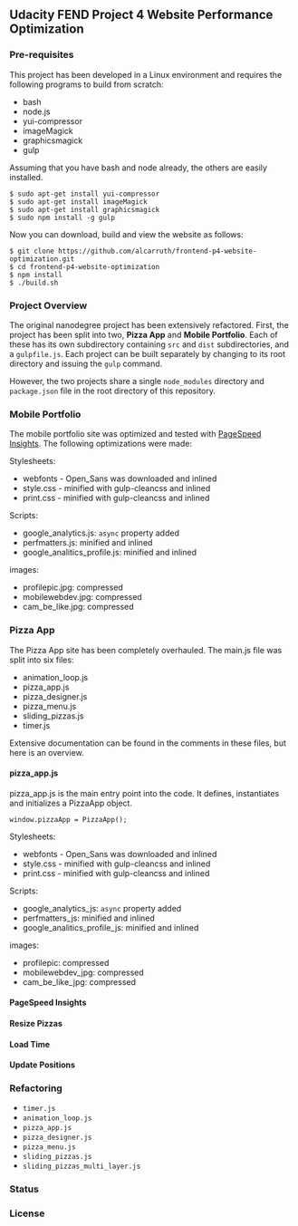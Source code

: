 ## Udacity FEND Project 4 Website Performance Optimization

### Pre-requisites

This project has been developed in a Linux environment and requires
the following programs to build from scratch:

 - bash
 - node.js
 - yui-compressor
 - imageMagick
 - graphicsmagick
 - gulp

Assuming that you have bash and node already, the others are easily 
installed.

```
$ sudo apt-get install yui-compressor
$ sudo apt-get install imageMagick
$ sudo apt-get install graphicsmagick
$ sudo npm install -g gulp
```

Now you can download, build
and view the website as follows:

```
$ git clone https://github.com/alcarruth/frontend-p4-website-optimization.git
$ cd frontend-p4-website-optimization
$ npm install
$ ./build.sh
```
### Project Overview

The original nanodegree project has been extensively refactored.
First, the project has been split into two, **Pizza App** and **Mobile Portfolio**.
Each of these has its own subdirectory containing `src` and `dist` subdirectories, and 
a `gulpfile.js`.  Each project can be built separately by changing to its root directory
and issuing the `gulp` command.

However, the two projects share a single `node_modules` directory and `package.json` file
in the root directory of this repository.

### Mobile Portfolio

The mobile portfolio site was optimized and tested with 
[PageSpeed Insights](https://developers.google.com/speed/pagespeed/insights/).
The following optimizations were made:

Stylesheets:
 - webfonts - Open_Sans was downloaded and inlined
 - style.css - minified with gulp-cleancss and inlined
 - print.css - minified with gulp-cleancss and inlined

Scripts:
 - google_analytics.js: `async` property added
 - perfmatters.js:  minified and inlined
 - google_analitics_profile.js: minified and inlined

images:
 - profilepic.jpg: compressed
 - mobilewebdev.jpg: compressed
 - cam_be_like.jpg: compressed


### Pizza App

The Pizza App site has been completely overhauled.  The main.js file was
split into six files:

 - animation_loop.js
 - pizza_app.js
 - pizza_designer.js
 - pizza_menu.js
 - sliding_pizzas.js
 - timer.js

Extensive documentation can be found in the comments in these files, but here
is an overview.

#### pizza_app.js
pizza_app.js is the main entry point into the code. It defines, instantiates
and initializes a PizzaApp object.

```
window.pizzaApp = PizzaApp();
```

Stylesheets:
 - webfonts - Open_Sans was downloaded and inlined
 - style.css - minified with gulp-cleancss and inlined
 - print.css - minified with gulp-cleancss and inlined

Scripts:
 - google_analytics_js: `async` property added
 - perfmatters_js:  minified and inlined
 - google_analitics_profile_js: minified and inlined

images:
 - profilepic: compressed
 - mobilewebdev_jpg: compressed
 - cam_be_like_jpg: compressed




#### PageSpeed Insights

#### Resize Pizzas

#### Load Time

#### Update Positions

### Refactoring

 - `timer.js`
 - `animation_loop.js`
 - `pizza_app.js`
 - `pizza_designer.js`
 - `pizza_menu.js`
 - `sliding_pizzas.js`
 - `sliding_pizzas_multi_layer.js`

### Status

### License

